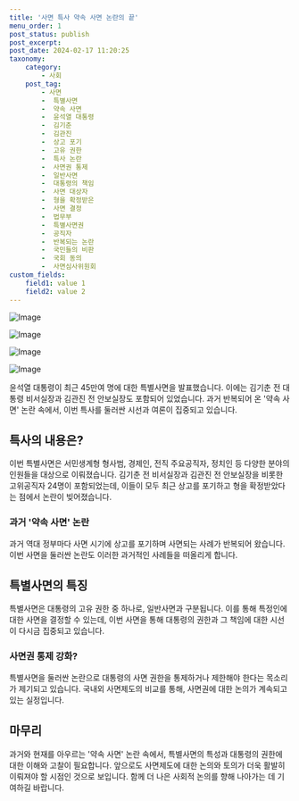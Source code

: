 ```yaml
---
title: '사면 특사 약속 사면 논란의 끝'
menu_order: 1
post_status: publish
post_excerpt: 
post_date: 2024-02-17 11:20:25
taxonomy:
    category:
        - 사회
    post_tag:
        - 사면
        -  특별사면
        -  약속 사면
        -  윤석열 대통령
        -  김기춘
        -  김관진
        -  상고 포기
        -  고유 권한
        -  특사 논란
        -  사면권 통제
        -  일반사면
        -  대통령의 책임
        -  사면 대상자
        -  형을 확정받은
        -  사면 결정
        -  법무부
        -  특별사면권
        -  공직자
        -  반복되는 논란
        -  국민들의 비판
        -  국회 동의
        -  사면심사위원회
custom_fields:
    field1: value 1
    field2: value 2
---
```


![Image](https://imgnews.pstatic.net/image/011/2024/02/11/0004298356_001_20240211170101011.jpg?type=w647)

![Image](https://imgnews.pstatic.net/image/011/2024/02/11/0004298356_002_20240211170101065.jpg?type=w647)

![Image](https://imgnews.pstatic.net/image/011/2024/02/11/0004298356_003_20240211170101124.jpg?type=w647)

![Image](https://imgnews.pstatic.net/image/011/2024/02/11/0004298356_004_20240211170101171.jpg?type=w647)

윤석열 대통령이 최근 45만여 명에 대한 특별사면을 발표했습니다. 이에는 김기춘 전 대통령 비서실장과 김관진 전 안보실장도 포함되어 있었습니다. 과거 반복되어 온 '약속 사면' 논란 속에서, 이번 특사를 둘러싼 시선과 여론이 집중되고 있습니다.
## 특사의 내용은?
이번 특별사면은 서민생계형 형사범, 경제인, 전직 주요공직자, 정치인 등 다양한 분야의 인원들을 대상으로 이뤄졌습니다. 김기춘 전 비서실장과 김관진 전 안보실장을 비롯한 고위공직자 24명이 포함되었는데, 이들이 모두 최근 상고를 포기하고 형을 확정받았다는 점에서 논란이 빚어졌습니다.
### 과거 '약속 사면' 논란
과거 역대 정부마다 사면 시기에 상고를 포기하며 사면되는 사례가 반복되어 왔습니다. 이번 사면을 둘러싼 논란도 이러한 과거적인 사례들을 떠올리게 합니다.
## 특별사면의 특징
특별사면은 대통령의 고유 권한 중 하나로, 일반사면과 구분됩니다. 이를 통해 특정인에 대한 사면을 결정할 수 있는데, 이번 사면을 통해 대통령의 권한과 그 책임에 대한 시선이 다시금 집중되고 있습니다.
### 사면권 통제 강화?
특별사면을 둘러싼 논란으로 대통령의 사면 권한을 통제하거나 제한해야 한다는 목소리가 제기되고 있습니다. 국내외 사면제도의 비교를 통해, 사면권에 대한 논의가 계속되고 있는 실정입니다.
## 마무리
과거와 현재를 아우르는 '약속 사면' 논란 속에서, 특별사면의 특성과 대통령의 권한에 대한 이해와 고찰이 필요합니다. 앞으로도 사면제도에 대한 논의와 토의가 더욱 활발히 이뤄져야 할 시점인 것으로 보입니다. 함께 더 나은 사회적 논의를 향해 나아가는 데 기여하길 바랍니다.

